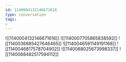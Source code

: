 ```yaml
---
id: 1140004132146671616
type: conversation
tags:
- 
---
```

![[1140004132146671616]]
![[1140007705865838592]]
![[1140036685427646465]]
![[1140046591149191168]]
![[1140046817578704902]]
![[1140068025673998337]]
![[1140068482517594112]]

